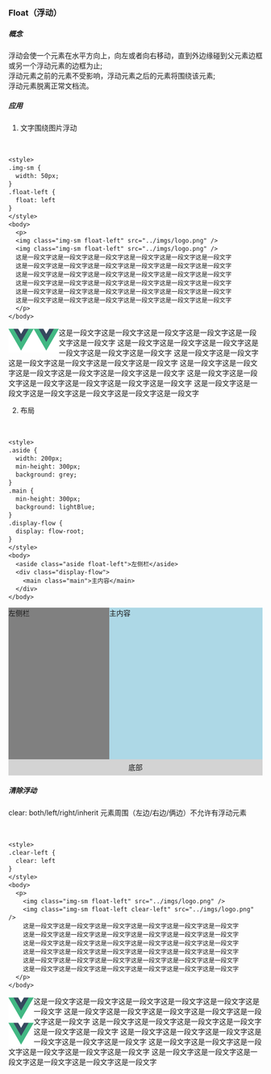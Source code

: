 ### Float（浮动）

##### 概念
  浮动会使一个元素在水平方向上，向左或者向右移动，直到外边缘碰到父元素边框或另一个浮动元素的边框为止;<br>
  浮动元素之前的元素不受影响，浮动元素之后的元素将围绕该元素;<br>
  浮动元素脱离正常文档流。<br>

##### 应用
1. 文字围绕图片浮动

<br>


    <style>
    .img-sm {
      width: 50px;
    }
    .float-left {
      float: left
    }
    </style>
    <body>
      <p>
      <img class="img-sm float-left" src="../imgs/logo.png" />
      <img class="img-sm float-left" src="../imgs/logo.png" />
      这是一段文字这是一段文字这是一段文字这是一段文字这是一段文字这是一段文字
      这是一段文字这是一段文字这是一段文字这是一段文字这是一段文字这是一段文字
      这是一段文字这是一段文字这是一段文字这是一段文字这是一段文字这是一段文字
      这是一段文字这是一段文字这是一段文字这是一段文字这是一段文字这是一段文字
      这是一段文字这是一段文字这是一段文字这是一段文字这是一段文字这是一段文字
      这是一段文字这是一段文字这是一段文字这是一段文字这是一段文字这是一段文字
      </p>
    </body>

<style>
.img-sm {
  width: 50px;
}
.float-left {
  float: left
}
</style>
<p>
<img class="img-sm float-left" src="../imgs/logo.png" />
<img class="img-sm float-left" src="../imgs/logo.png" />
这是一段文字这是一段文字这是一段文字这是一段文字这是一段文字这是一段文字
这是一段文字这是一段文字这是一段文字这是一段文字这是一段文字这是一段文字
这是一段文字这是一段文字这是一段文字这是一段文字这是一段文字这是一段文字
这是一段文字这是一段文字这是一段文字这是一段文字这是一段文字这是一段文字
这是一段文字这是一段文字这是一段文字这是一段文字这是一段文字这是一段文字
这是一段文字这是一段文字这是一段文字这是一段文字这是一段文字这是一段文字
</p>


2. 布局

<br>

    <style>
    .aside {
      width: 200px;
      min-height: 300px;
      background: grey;
    }
    .main {
      min-height: 300px;
      background: lightBlue;
    }
    .display-flow {
      display: flow-root;
    }
    </style>
    <body>
      <aside class="aside float-left">左侧栏</aside>
      <div class="display-flow">
        <main class="main">主内容</main>
      </div>
    </body>


<style scoped>
.aside {
  width: 200px;
  min-height: 300px;
  background: grey;
}
.main {
  min-height: 300px;
  background: lightBlue;
}
.footer {
  text-align: center;
  line-height: 32px;
  background: lightGray;
}
.display-flow {
  display: flow-root;
}
</style>
<div>
  <aside class="aside float-left">左侧栏</aside>
  <div class="display-flow">
    <main class="main">主内容</main>
  </div>
  <footer class="footer">底部</footer>
</div>


##### 清除浮动
clear: both/left/right/inherit
元素周围（左边/右边/俩边）不允许有浮动元素

<br>

    <style>
    .clear-left {
      clear: left
    }
    </style>
    <body>
      <p>
        <img class="img-sm float-left" src="../imgs/logo.png" />
        <img class="img-sm float-left clear-left" src="../imgs/logo.png" />
        这是一段文字这是一段文字这是一段文字这是一段文字这是一段文字这是一段文字
        这是一段文字这是一段文字这是一段文字这是一段文字这是一段文字这是一段文字
        这是一段文字这是一段文字这是一段文字这是一段文字这是一段文字这是一段文字
        这是一段文字这是一段文字这是一段文字这是一段文字这是一段文字这是一段文字
        这是一段文字这是一段文字这是一段文字这是一段文字这是一段文字这是一段文字
        这是一段文字这是一段文字这是一段文字这是一段文字这是一段文字这是一段文字
      </p>
    </body>
<style>
.clear-left {
  clear: left
}
</style>
<p>
<img class="img-sm float-left" src="../imgs/logo.png" />
<img class="img-sm float-left clear-left" src="../imgs/logo.png" />
这是一段文字这是一段文字这是一段文字这是一段文字这是一段文字这是一段文字
这是一段文字这是一段文字这是一段文字这是一段文字这是一段文字这是一段文字
这是一段文字这是一段文字这是一段文字这是一段文字这是一段文字这是一段文字
这是一段文字这是一段文字这是一段文字这是一段文字这是一段文字这是一段文字
这是一段文字这是一段文字这是一段文字这是一段文字这是一段文字这是一段文字
这是一段文字这是一段文字这是一段文字这是一段文字这是一段文字这是一段文字
</p>